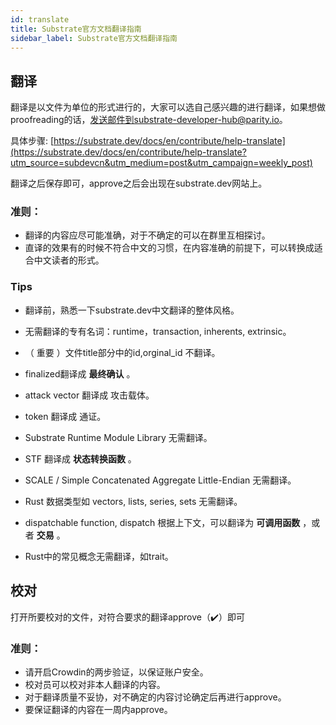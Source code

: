 ```yaml
---
id: translate
title: Substrate官方文档翻译指南
sidebar_label: Substrate官方文档翻译指南
---
```


## 翻译 

翻译是以文件为单位的形式进行的，大家可以选自己感兴趣的进行翻译，如果想做proofreading的话，发送邮件到substrate-developer-hub@parity.io。 

具体步骤: [https://substrate.dev/docs/en/contribute/help-translate](https://substrate.dev/docs/en/contribute/help-translate?utm_source=subdevcn&utm_medium=post&utm_campaign=weekly_post)

翻译之后保存即可，approve之后会出现在substrate.dev网站上。 

### 准则： 


* 翻译的内容应尽可能准确，对于不确定的可以在群里互相探讨。 
* 直译的效果有的时候不符合中文的习惯，在内容准确的前提下，可以转换成适合中文读者的形式。 

### Tips 

* 翻译前，熟悉一下substrate.dev中文翻译的整体风格。 

* 无需翻译的专有名词：runtime，transaction, inherents, extrinsic。 
* （ 重要 ）文件title部分中的id,orginal_id 不翻译。 
* finalized翻译成 **最终确认** 。 
* attack vector 翻译成 攻击载体。 

* token 翻译成 通证。 
* Substrate Runtime Module Library 无需翻译。 
* STF 翻译成 **状态转换函数** 。 
* SCALE / Simple Concatenated Aggregate Little-Endian 无需翻译。 
* Rust 数据类型如 vectors, lists, series, sets 无需翻译。 
* dispatchable function, dispatch 根据上下文，可以翻译为 **可调用函数** ，或者 **交易** 。 
* Rust中的常见概念无需翻译，如trait。 

## 校对 

打开所要校对的文件，对符合要求的翻译approve（✔️）即可 

### 准则： 

* 请开启Crowdin的两步验证，以保证账户安全。 
* 校对员可以校对非本人翻译的内容。 
* 对于翻译质量不妥协，对不确定的内容讨论确定后再进行approve。 
* 要保证翻译的内容在一周内approve。 

